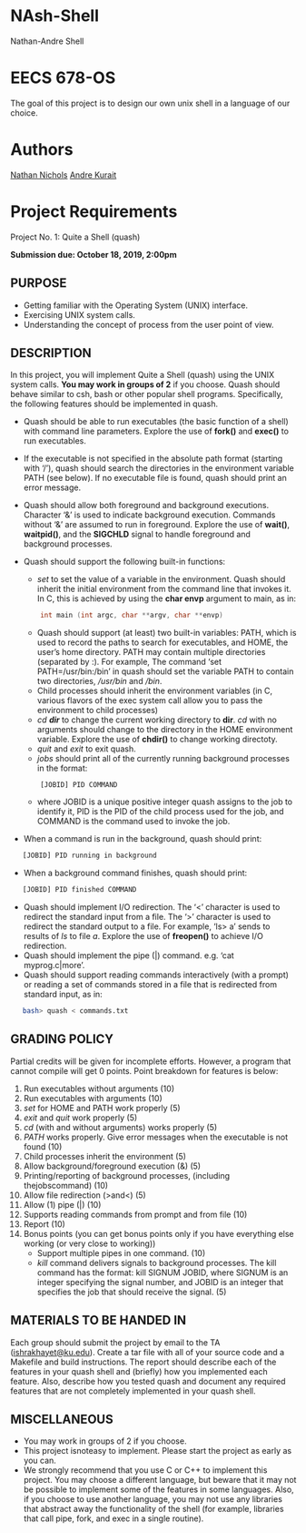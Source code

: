 # NAsh-Shell
Nathan-Andre Shell


# EECS 678-OS
The goal of this project is to design our own unix shell in a language of our choice. 

# Authors
[Nathan Nichols](https://github.com/natenichols)
[Andre Kurait](https://github.com/AndreKurait)


# Project Requirements

Project No. 1: Quite a Shell (quash)

**Submission due: October 18, 2019, 2:00pm**

## PURPOSE

- Getting familiar with the Operating System (UNIX) interface.
- Exercising UNIX system calls.
- Understanding the concept of process from the user point of view.

## DESCRIPTION

In this project, you will implement Quite a Shell (quash) using the UNIX system calls. **You may
work in groups of 2** if you choose. Quash should behave similar to csh, bash or other popular shell
programs. Specifically, the following features should be implemented in quash.

* Quash should be able to run executables (the basic function of a shell) with command line parameters. Explore the use of **fork()** and **exec()** to run executables.
* If the executable is not specified in the absolute path format (starting with ‘/’), quash should search the directories in the environment variable PATH (see below). If no executable file is found, quash should print an error message.
* Quash should allow both foreground and background executions. Character ‘&’ is used to indicate background execution. Commands without ‘&’ are assumed to run in foreground. Explore the use of **wait()**, **waitpid()**, and the **SIGCHLD** signal to handle foreground and background processes.
* Quash should support the following built-in functions:
    * *set* to set the value of a variable in the environment. Quash should inherit the initial environment from the command line that invokes it. In C, this is achieved by using the **char envp** argument to main, as in:
    ```cpp
        int main (int argc, char **argv, char **envp)
    ```
    * Quash should support (at least) two built-in variables: PATH, which is used to record the
paths to search for executables, and HOME, the user’s home directory. PATH may contain
multiple directories (separated by :). For example, The command ‘set PATH=/usr/bin:/bin’
in quash should set the variable PATH to contain two directories, */usr/bin* and */bin*.
    * Child processes should inherit the environment variables (in C, various flavors of the exec system call allow you to pass the environment to child processes)
    * *cd **dir*** to change the current working directory to **dir**. *cd* with no arguments should change to the directory in the HOME environment variable. Explore the use of **chdir()** to change working directoty.
    * *quit* and *exit* to exit quash.
    * *jobs* should print all of the currently running background processes in the format:
    ```
        [JOBID] PID COMMAND
    ```
    * where JOBID is a unique positive integer quash assigns to the job to identify it, PID is the PID of the child process used for the job, and COMMAND is the command used to invoke the job.


* When a command is run in the background, quash should print:
```bash
   [JOBID] PID running in background
```
* When a background command finishes, quash should print:
```bash
   [JOBID] PID finished COMMAND
```
* Quash should implement I/O redirection. The ‘<’ character is used to redirect the standard input from a file. The ‘>’ character is used to redirect the standard output to a file. For example, ‘ls> a’ sends to results of *ls* to file *a*. Explore the use of **freopen()** to achieve I/O redirection.
* Quash should implement the pipe (|) command. e.g. ‘cat myprog.c|more’.
* Quash should support reading commands interactively (with a prompt) or reading a set of commands stored in a file that is redirected from standard input, as in:
```bash
   bash> quash < commands.txt
```

## GRADING POLICY

Partial credits will be given for incomplete efforts. However, a program that cannot compile will get
0 points. Point breakdown for features is below:
   1. Run executables without arguments (10)
   2. Run executables with arguments (10)
   3. *set* for HOME and PATH work properly (5)
   4. *exit* and *quit* work properly (5)
   5. *cd* (with and without arguments) works properly (5)
   6. *PATH* works properly. Give error messages when the executable is not found (10)
   7. Child processes inherit the environment (5)
   8. Allow background/foreground execution (&) (5)
   9. Printing/reporting of background processes, (including thejobscommand) (10)
   10. Allow file redirection (>and<) (5)
   11. Allow (1) pipe (|) (10)
   12. Supports reading commands from prompt and from file (10)
   13. Report (10)
   14. Bonus points (you can get bonus points only if you have everything else working (or very close to working))
       * Support multiple pipes in one command. (10)
       * *kill* command delivers signals to background processes. The kill command has the format: kill SIGNUM JOBID, where SIGNUM is an integer specifying the signal number, and JOBID is an integer that specifies the job that should receive the signal. (5)

## MATERIALS TO BE HANDED IN

Each group should submit the project by email to the TA (ishrakhayet@ku.edu). Create a tar file with all of your source code and a Makefile and build instructions. The report should describe each of the features in your quash shell and (briefly) how you implemented each feature. Also, describe how you tested quash and document any required features that are not completely implemented in your quash shell.

## MISCELLANEOUS

* You may work in groups of 2 if you choose.
* This project isnoteasy to implement. Please start the project as early as you can.
* We strongly recommend that you use C or C++ to implement this project. You may choose a different language, but beware that it may not be possible to implement some of the features in some languages. Also, if you choose to use another language, you may not use any libraries that abstract away the functionality of the shell (for example, libraries that call pipe, fork, and exec in a single routine).

